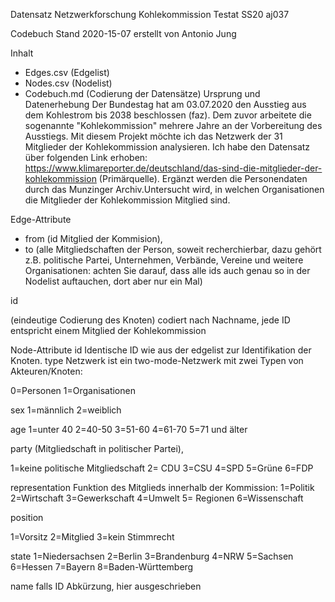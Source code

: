 ﻿Datensatz Netzwerkforschung Kohlekommission Testat SS20 aj037


Codebuch Stand 2020-15-07
erstellt von Antonio Jung


Inhalt
* Edges.csv (Edgelist)
* Nodes.csv (Nodelist)
* Codebuch.md (Codierung der Datensätze)
Ursprung und Datenerhebung
Der Bundestag hat am 03.07.2020 den Ausstieg aus dem Kohlestrom bis 2038 beschlossen (faz). Dem zuvor arbeitete die sogenannte "Kohlekommission" mehrere Jahre an der Vorbereitung des Ausstiegs. Mit diesem Projekt möchte ich das Netzwerk der 31 Mitglieder der Kohlekommission analysieren.
Ich habe den Datensatz über folgenden Link erhoben: https://www.klimareporter.de/deutschland/das-sind-die-mitglieder-der-kohlekommission (Primärquelle). Ergänzt werden die Personendaten durch das Munzinger Archiv.Untersucht wird, in welchen Organisationen die Mitglieder der Kohlekommission Mitglied sind. 


Edge-Attribute


- from (id Mitglied der Kommision),  
- to (alle Mitgliedschaften der Person, soweit recherchierbar, dazu gehört z.B. politische Partei, Unternehmen, Verbände, Vereine und weitere Organisationen: achten Sie darauf, dass alle ids auch genau so in der Nodelist auftauchen, dort aber nur ein Mal)


id


(eindeutige Codierung des Knoten)
codiert nach Nachname, jede ID entspricht einem Mitglied der Kohlekommission


Node-Attribute
id
Identische ID wie aus der edgelist zur Identifikation der Knoten.
type
Netzwerk ist ein two-mode-Netzwerk mit zwei Typen von Akteuren/Knoten:


0=Personen 
1=Organisationen




sex
1=männlich
2=weiblich




age
1=unter 40
2=40-50
3=51-60
4=61-70
5=71 und älter


party 
(Mitgliedschaft in politischer Partei),


1=keine politische Mitgliedschaft
2= CDU
3=CSU
4=SPD
5=Grüne
6=FDP


representation 
Funktion des Mitglieds innerhalb der Kommission: 
1=Politik
2=Wirtschaft
3=Gewerkschaft
4=Umwelt
5= Regionen
6=Wissenschaft


position 


1=Vorsitz
2=Mitglied
3=kein Stimmrecht


state 
1=Niedersachsen
2=Berlin
3=Brandenburg
4=NRW
5=Sachsen
6=Hessen
7=Bayern
8=Baden-Württemberg


name
falls ID Abkürzung, hier ausgeschrieben